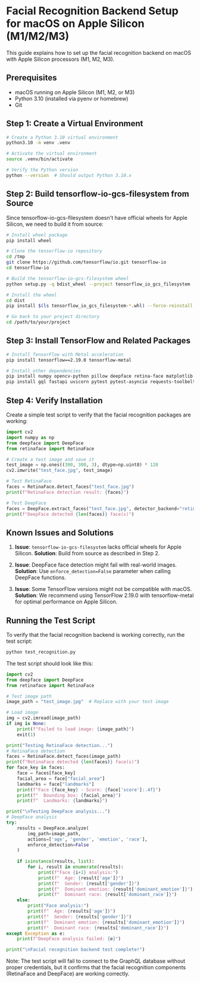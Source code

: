 # Facial Recognition Backend Setup for macOS on Apple Silicon (M1/M2/M3)

This guide explains how to set up the facial recognition backend on macOS with Apple Silicon processors (M1, M2, M3).

## Prerequisites

- macOS running on Apple Silicon (M1, M2, or M3)
- Python 3.10 (installed via pyenv or homebrew)
- Git

## Step 1: Create a Virtual Environment

```bash
# Create a Python 3.10 virtual environment
python3.10 -m venv .venv

# Activate the virtual environment
source .venv/bin/activate

# Verify the Python version
python --version  # Should output Python 3.10.x
```

## Step 2: Build tensorflow-io-gcs-filesystem from Source

Since tensorflow-io-gcs-filesystem doesn't have official wheels for Apple Silicon, we need to build it from source:

```bash
# Install wheel package
pip install wheel

# Clone the tensorflow-io repository
cd /tmp
git clone https://github.com/tensorflow/io.git tensorflow-io
cd tensorflow-io

# Build the tensorflow-io-gcs-filesystem wheel
python setup.py -q bdist_wheel --project tensorflow_io_gcs_filesystem

# Install the wheel
cd dist
pip install $(ls tensorflow_io_gcs_filesystem-*.whl) --force-reinstall

# Go back to your project directory
cd /path/to/your/project
```

## Step 3: Install TensorFlow and Related Packages

```bash
# Install TensorFlow with Metal acceleration
pip install tensorflow==2.19.0 tensorflow-metal

# Install other dependencies
pip install numpy opencv-python pillow deepface retina-face matplotlib pandas psutil watchdog
pip install gql fastapi uvicorn pytest pytest-asyncio requests-toolbelt aiohttp python-dotenv asyncpg boto3 httpx jinja2
```

## Step 4: Verify Installation

Create a simple test script to verify that the facial recognition packages are working:

```python
import cv2
import numpy as np
from deepface import DeepFace
from retinaface import RetinaFace

# Create a test image and save it
test_image = np.ones((300, 300, 3), dtype=np.uint8) * 128
cv2.imwrite("test_face.jpg", test_image)

# Test RetinaFace
faces = RetinaFace.detect_faces("test_face.jpg")
print(f"RetinaFace detection result: {faces}")

# Test DeepFace
faces = DeepFace.extract_faces("test_face.jpg", detector_backend="retinaface", enforce_detection=False)
print(f"DeepFace detected {len(faces)} face(s)")
```

## Known Issues and Solutions

1. **Issue**: `tensorflow-io-gcs-filesystem` lacks official wheels for Apple Silicon.
   **Solution**: Build from source as described in Step 2.

2. **Issue**: DeepFace face detection might fail with real-world images.
   **Solution**: Use `enforce_detection=False` parameter when calling DeepFace functions.

3. **Issue**: Some TensorFlow versions might not be compatible with macOS.
   **Solution**: We recommend using TensorFlow 2.19.0 with tensorflow-metal for optimal performance on Apple Silicon.

## Running the Test Script

To verify that the facial recognition backend is working correctly, run the test script:

```bash
python test_recognition.py
```

The test script should look like this:

```python
import cv2
from deepface import DeepFace
from retinaface import RetinaFace

# Test image path
image_path = "test_image.jpg"  # Replace with your test image

# Load image
img = cv2.imread(image_path)
if img is None:
    print(f"Failed to load image: {image_path}")
    exit(1)

print("Testing RetinaFace detection...")
# RetinaFace detection
faces = RetinaFace.detect_faces(image_path)
print(f"RetinaFace detected {len(faces)} face(s)")
for face_key in faces:
    face = faces[face_key]
    facial_area = face["facial_area"]
    landmarks = face["landmarks"]
    print(f"Face {face_key} - Score: {face['score']:.4f}")
    print(f"  Bounding box: {facial_area}")
    print(f"  Landmarks: {landmarks}")

print("\nTesting DeepFace analysis...")
# DeepFace analysis
try:
    results = DeepFace.analyze(
        img_path=image_path, 
        actions=['age', 'gender', 'emotion', 'race'],
        enforce_detection=False
    )
    
    if isinstance(results, list):
        for i, result in enumerate(results):
            print(f"Face {i+1} analysis:")
            print(f"  Age: {result['age']}")
            print(f"  Gender: {result['gender']}")
            print(f"  Dominant emotion: {result['dominant_emotion']}")
            print(f"  Dominant race: {result['dominant_race']}")
    else:
        print("Face analysis:")
        print(f"  Age: {results['age']}")
        print(f"  Gender: {results['gender']}")
        print(f"  Dominant emotion: {results['dominant_emotion']}")
        print(f"  Dominant race: {results['dominant_race']}")
except Exception as e:
    print(f"DeepFace analysis failed: {e}")

print("\nFacial recognition backend test complete!")
```

Note: The test script will fail to connect to the GraphQL database without proper credentials, but it confirms that the facial recognition components (RetinaFace and DeepFace) are working correctly. 